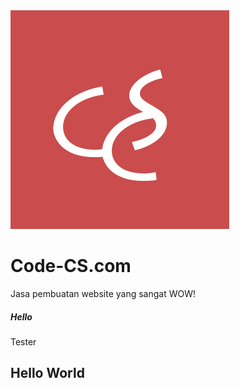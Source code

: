 <!DOCTYPE html>
<html lang="en" dir="ltr">
  <head>
    <meta charset="utf-8">
    <title></title>
    <link rel="stylesheet" href="css/code-cs.css">
    <link rel="stylesheet" href="css/bootstrap.min.css">
    <link href="https://fonts.googleapis.com/css?family=Abel|Lobster" rel="stylesheet">
  </head>
  <body>
    <div class="team">
      <div class="container">
        <div class="row">
          <div class="col-md-12">
            <div class="logo">
              <img src="assets/image/CCS-Logo.jpg" class="logo-image">
              <h1 class="logo-text center">Code-CS.com</h1>
              <p class="para-text center">
                Jasa pembuatan website yang sangat WOW!
              </p>
            </div>
          </div>
        </div>
      </div>
    </div>
    <div class="service">
      <div class="container">
        <div class="row">
          <div class="col-md-4">
            <div class="card">
              <h5 class="title-card"> Hello </h5>
              <div class="card-body">
                Tester
              </div>
            </div>
          </div>
          <div class="col-md-8">
            <h2>Hello World</h2>
          </div>
        </div>
      </div>
    </div>
  </body>
  <script src="js/bootstrap.min.js" charset="utf-8"></script>
</html>
